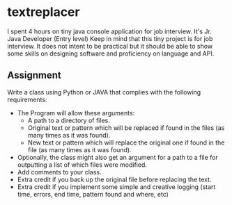 textreplacer
============

I spent 4 hours on tiny java console application for job interview.
It's Jr. Java Developer (Entry level)
Keep in mind that this tiny project is for job interview. It does not intent
to be practical but it should be able to show some skills on designing software
and proficiency on language and API.

Assignment
-----------
Write a class using Python or JAVA that complies with the following requirements:
* The Program will allow these arguments:
	- A path to a directory of files.
	- Original text or pattern which will be replaced if found in the files (as many times as it was found).
	- New text or pattern which will replace the original one if found in the file (as many times as it was found).
* Optionally, the class might also get an argument for a path to a file for outputting a list of which files were modified.
* Add comments to your class.
* Extra credit if you back up the original file before replacing the text.
* Extra credit if you implement some simple and creative logging (start time, errors, end time, pattern found and where, etc)

